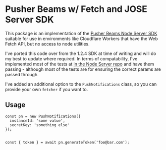 # Pusher Beams w/ Fetch and JOSE Server SDK

This package is an implementation of the [Pusher Beams Node Server SDK](https://www.npmjs.com/package/@pusher/push-notifications-server) suitable for use in environments like Cloudflare Workers that have the Web Fetch API, but no access to node utilities.

I've ported this code over from the 1.2.4 SDK at time of writing and will do my best to update where required.
In terms of compatability, I've implemented most of the tests at [in the Node Server repo](https://github.com/pusher/push-notifications-node/tree/master/__tests__) and have them passing - although most of the tests are for ensuring the correct params are passed through.

I've added an additional option to the `PushNotifications` class, so you can provide your own `fetcher` if you want to.

## Usage

```
const pn = new PushNotifications({
  instanceId: 'some value',
  secretKey: 'something else'
});


const { token } = await pn.generateToken('foo@bar.com');
```

